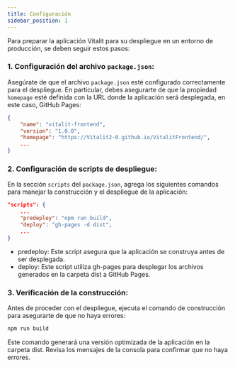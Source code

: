 ```yaml
---
title: Configuración
sidebar_position: 1
---
```


Para preparar la aplicación Vitalit para su despliegue en un entorno de producción, se deben seguir estos pasos:

### 1. **Configuración del archivo `package.json`:**
   
Asegúrate de que el archivo `package.json` esté configurado correctamente para el despliegue. En particular, debes asegurarte de que la propiedad `homepage` esté definida con la URL donde la aplicación será desplegada, en este caso, GitHub Pages:

```json
{
    "name": "vitalit-frontend",
    "version": "1.0.0",
    "homepage": "https://Vitalit2-0.github.io/VitalitFrontend/",
    ...
}
```

### 2. **Configuración de scripts de despliegue:**

En la sección `scripts` del `package.json`, agrega los siguientes comandos para manejar la construcción y el despliegue de la aplicación:

```json
"scripts": {
    ...
    "predeploy": "npm run build",
    "deploy": "gh-pages -d dist",
    ...
}
```
- predeploy: Este script asegura que la aplicación se construya antes de ser desplegada.
- deploy: Este script utiliza gh-pages para desplegar los archivos generados en la carpeta dist a GitHub Pages.

### 3. Verificación de la construcción:

Antes de proceder con el despliegue, ejecuta el comando de construcción para asegurarte de que no haya errores:

```bash
npm run build
```

Este comando generará una versión optimizada de la aplicación en la carpeta dist. Revisa los mensajes de la consola para confirmar que no haya errores.